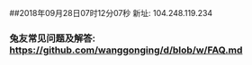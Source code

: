 ##2018年09月28日07时12分07秒 新址: 104.248.119.234
### 兔友常见问题及解答: https://github.com/wanggonging/d/blob/w/FAQ.md
